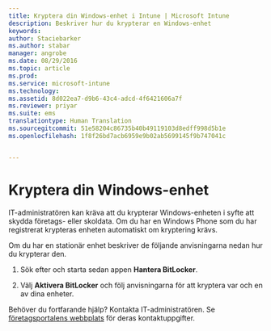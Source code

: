 ```yaml
---
title: Kryptera din Windows-enhet i Intune | Microsoft Intune
description: Beskriver hur du krypterar en Windows-enhet
keywords: 
author: Staciebarker
ms.author: stabar
manager: angrobe
ms.date: 08/29/2016
ms.topic: article
ms.prod: 
ms.service: microsoft-intune
ms.technology: 
ms.assetid: 8d022ea7-d9b6-43c4-adcd-4f6421606a7f
ms.reviewer: priyar
ms.suite: ems
translationtype: Human Translation
ms.sourcegitcommit: 51e58204c86735b40b49119103d8edff998d5b1e
ms.openlocfilehash: 1f8f26bd7acb6959e9b02ab5699145f9b747041c


---
```



# Kryptera din Windows-enhet

IT-administratören kan kräva att du krypterar Windows-enheten i syfte att skydda företags- eller skoldata. Om du har en Windows Phone som du har registrerat krypteras enheten automatiskt om kryptering krävs.

Om du har en stationär enhet beskriver de följande anvisningarna nedan hur du krypterar den.

1.  Sök efter och starta sedan appen **Hantera BitLocker**.

2.  Välj **Aktivera BitLocker** och följ anvisningarna för att kryptera var och en av dina enheter.

Behöver du fortfarande hjälp? Kontakta IT-administratören. Se [företagsportalens webbplats](http://portal.manage.microsoft.com) för deras kontaktuppgifter.



<!--HONumber=Oct16_HO2-->


